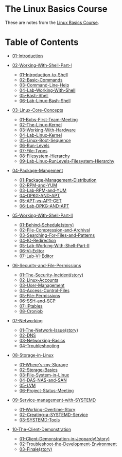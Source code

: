 # The Linux Basics Course

These are notes from the [Linux Basics Course](https://bit.ly/3gGnxm0).

# Table of Contents

- [01-Introduction](docs/01-Introduction)

- [02-Working-With-Shell-Part-I](docs/02-Working-With-Shell-Part-I)

  - [01-Introduction-to-Shell](docs/02-Working-With-Shell-Part-I/01-Introduction-to-Shell.md)
  - [02-Basic-Commands](docs/02-Working-With-Shell-Part-I/02-Basic-Commands.md)
  - [03-Command-Line-Help](docs/02-Working-With-Shell-Part-I/03-Command-Line-Help.md)
  - [04-Lab-Working-With-Shell](docs/02-Working-With-Shell-Part-I/04-lab-working-with-shell.md)
  - [05-Bash-Shell](docs/02-Working-With-Shell-Part-I/05-Bash-Shell.md)
  - [06-Lab-Linux-Bash-Shell](docs/02-Working-With-Shell-Part-I/06-Lab-Linux-Bash-Shell.md)
  
- [03-Linux-Core-Concepts](docs/03-Linux-Core-Concepts)

  - [01-Bobs-First-Team-Meeting](docs/03-Linux-Core-Concepts/01-Bobs-first-team-meeting.md)
  - [02-The-Linux-Kernel](docs/03-Linux-Core-Concepts/02-The-Linux-Kernel.md)
  - [03-Working-With-Hardware](docs/03-Linux-Core-Concepts/03-Working-with-hardware.md)
  - [04-Lab-Linux-Kernel](docs/03-Linux-Core-Concepts/04-Lab-Linux-Kernel.md)
  - [05-Linux-Boot-Sequence](docs/03-Linux-Core-Concepts/05-Linux-Boot-Sequence.md)
  - [06-Run-Levels](docs/03-Linux-Core-Concepts/06-Run-Levels.md)
  - [07-File-Types](docs/03-Linux-Core-Concepts/07-File-Types.md)
  - [08-Filesystem-Hierarchy](docs/03-Linux-Core-Concepts/08-Filesystem-Hierarchy.md)
  - [09-Lab-Linux-RunLevels-Filesystem-Hierarchy](docs/03-Linux-Core-Concepts/09-Lab-Linux-RunLevels-Filesystem-Hierarchy.md)


- [04-Package-Mangement](docs/04-Package-Mangement)

  - [01-Package-Management-Distribution](docs/04-Package-Mangement/01-Package-Management-Distribution.md)
  - [02-RPM-and-YUM](docs/04-Package-Mangement/02-RPM-and-YUM.md)
  - [03-Lab-RPM-and-YUM](docs/04-Package-Mangement/03-Lab-RPM-and-YUM.md)
  - [04-DPKG-AND-APT](docs/04-Package-Mangement/04-DPKG-AND-APT.md)
  - [05-APT-vs-APT-GET](docs/04-Package-Mangement/05-APT-vs-APT-GET.md)
  - [06-Lab-DPKG-AND-APT](docs/04-Package-Mangement/06-Lab-DPKG-AND-APT.md)


- [05-Working-With-Shell-Part-II](docs/05-Working-With-Shell-Part-II)

  - [01-Behind-Schedule(story)](docs/05-Working-With-Shell-Part-II/01-Behind-Schedule(story).md)
  - [02-File-Compression-and-Archival](docs/05-Working-With-Shell-Part-II/02-File-Compression-and-Archival.md)
  - [03-Searching-For-Files-and-Patterns](docs/05-Working-With-Shell-Part-II/03-Searching-for-files-and-patterns.md)
  - [04-IO-Redirection](docs/05-Working-With-Shell-Part-II/04-IO-Redirection.md)
  - [05-Lab-Working-With-Shell-Part-II](docs/05-Working-With-Shell-Part-II/05-Lab-Working-With-Shell-Part-II.md)
  - [06-Vi-Editor](docs/05-Working-With-Shell-Part-II/06-Vi-Editor.md)
  - [07-Lab-VI-Editor](docs/05-Working-With-Shell-Part-II/07-Lab-VI-Editor.md)

- [06-Security-and-File-Permissions](docs/06-Security-and-File-Permissions)

  - [01-The-Security-Incident(story)](docs/06-Security-and-File-Permissions/01-The-Security-Incident(story).md)
  - [02-Linux-Accounts](docs/06-Security-and-File-Permissions/02-Linux-Accounts.md)
  - [03-User-Management](docs/06-Security-and-File-Permissions/03-User-Management.md)
  - [04-Access-Control-Files](docs/06-Security-and-File-Permissions/04-Access-Control-Files.md)
  - [05-File-Permissions](docs/06-Security-and-File-Permissions/05-File-Permissions.md)
  - [06-SSH-and-SCP](docs/06-Security-and-File-Permissions/06-SSH-and-SCP.md)
  - [07-IPtables](docs/06-Security-and-File-Permissions/07-IPtables.md)
  - [08-Cronjob](docs/06-Security-and-File-Permissions/08-Cronjob.md)

- [07-Networking](docs/07-Networking)

  - [01-The-Network-Issue(story)](docs/07-Networking/01-The-Network-Issue(story).md)
  - [02-DNS](docs/07-Networking/02-DNS.md)
  - [03-Networking-Basics](docs/07-Networking/03-Networking-Basics.md)
  - [04-Troubleshooting](docs/07-Networking/04-Troubleshooting.md)

- [08-Storage-in-Linux](docs/08-Storage-in-Linux)

  - [01-Where's-my-Storage](docs/08-Storage-in-Linux/01-Where's-my-Storage.md)
  - [02-Storage-Basics](docs/08-Storage-in-Linux/02-Storage-Basics.md)
  - [03-File-System-in-Linux](docs/08-Storage-in-Linux/03-File-System-in-Linux.md)
  - [04-DAS-NAS-and-SAN](docs/08-Storage-in-Linux/04-DAS-NAS-and-SAN.md)
  - [05-LVM](docs/08-Storage-in-Linux/05-LVM.md)
  - [06-Project-Status-Meeting](docs/08-Storage-in-Linux/06-Project-Status-Meeting.md)

- [09-Service-management-with-SYSTEMD](docs/09-Service-management-with-SYSTEMD)

  - [01-Working-Overtime-Story](docs/09-Service-management-with-SYSTEMD/01-Working-Overtime-Story.md)
  - [02-Creating-a-SYSTEMD-Service](docs/09-Service-management-with-SYSTEMD/02-Creating-a-SYSTEMD-Service.md)
  - [03-SYSTEMD-Tools](docs/09-Service-management-with-SYSTEMD/03-SYSTEMD-Tools.md)

- [10-The-Client-Demonstration](docs/10-The-Client-Demonstration)

  - [01-Client-Demonstration-in-Jeopardy!(story)](docs/10-The-Client-Demonstration/01-Client-Demonstration-in-Jeopardy!(story).md)
  - [02-Troubleshoot-the-Development-Environment](docs/10-The-Client-Demonstration/02-Troubleshoot-the-Development-Environment.md)
  - [03-Finale(story)](docs/10-The-Client-Demonstration/03-Finale(story).md)
